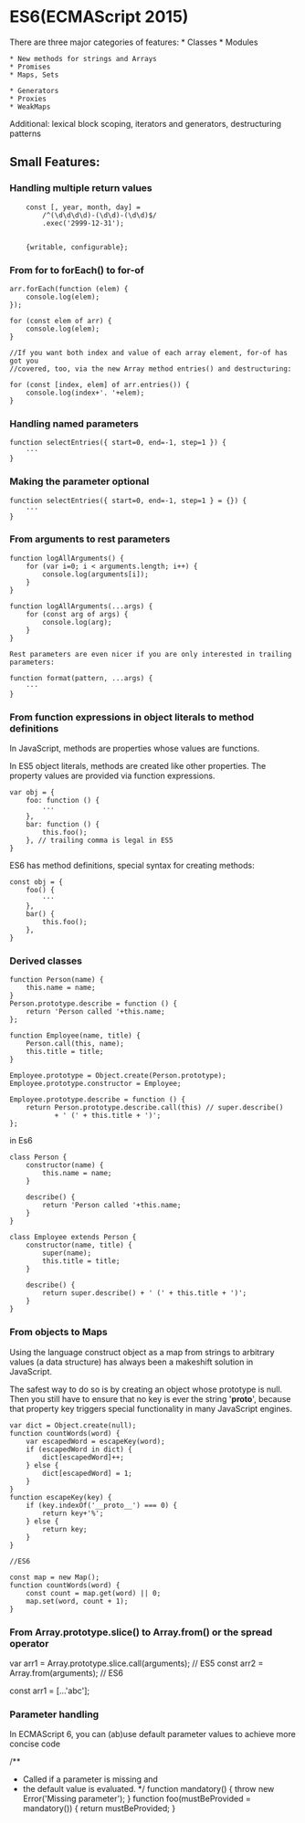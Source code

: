 # ES6(ECMAScript 2015)

There are three major categories of features:
    * Classes
    * Modules

    * New methods for strings and Arrays
    * Promises
    * Maps, Sets

    * Generators
    * Proxies
    * WeakMaps

Additional: lexical block scoping, iterators and generators, destructuring patterns


## Small Features:

### Handling multiple return values 

```
    const [, year, month, day] =
        /^(\d\d\d\d)-(\d\d)-(\d\d)$/
        .exec('2999-12-31');


    {writable, configurable};

```

### From for to forEach() to for-of 

```
arr.forEach(function (elem) {
    console.log(elem);
});

for (const elem of arr) {
    console.log(elem);
}

//If you want both index and value of each array element, for-of has got you 
//covered, too, via the new Array method entries() and destructuring:

for (const [index, elem] of arr.entries()) {
    console.log(index+'. '+elem);
}
```

### Handling named parameters

```
function selectEntries({ start=0, end=-1, step=1 }) {
    ···
}
```

### Making the parameter optional 

```
function selectEntries({ start=0, end=-1, step=1 } = {}) {
    ···
}
```

### From arguments to rest parameters 
```
function logAllArguments() {
    for (var i=0; i < arguments.length; i++) {
        console.log(arguments[i]);
    }
}

function logAllArguments(...args) {
    for (const arg of args) {
        console.log(arg);
    }
}

Rest parameters are even nicer if you are only interested in trailing parameters:

function format(pattern, ...args) {
    ···
}
```


### From function expressions in object literals to method definitions

In JavaScript, methods are properties whose values are functions.

In ES5 object literals, methods are created like other properties. The property values are provided via function expressions.

```
var obj = {
    foo: function () {
        ···
    },
    bar: function () {
        this.foo();
    }, // trailing comma is legal in ES5
}

```
ES6 has method definitions, special syntax for creating methods:

```
const obj = {
    foo() {
        ···
    },
    bar() {
        this.foo();
    },
}
```


### Derived classes

```
function Person(name) {
    this.name = name;
}
Person.prototype.describe = function () {
    return 'Person called '+this.name;
};

function Employee(name, title) {
    Person.call(this, name);
    this.title = title;
}

Employee.prototype = Object.create(Person.prototype);
Employee.prototype.constructor = Employee;

Employee.prototype.describe = function () {
    return Person.prototype.describe.call(this) // super.describe()
           + ' (' + this.title + ')';
};

```

in Es6

```
class Person {
    constructor(name) {
        this.name = name;
    }

    describe() {
        return 'Person called '+this.name;
    }
}

class Employee extends Person {
    constructor(name, title) {
        super(name);
        this.title = title;
    }

    describe() {
        return super.describe() + ' (' + this.title + ')';
    }
}
```


### From objects to Maps
Using the language construct object as a map from strings to arbitrary values (a data structure) has always been a makeshift solution in JavaScript. 

The safest way to do so is by creating an object whose prototype is null. Then you still have to ensure that no key is ever the string '__proto__', because that property key triggers special functionality in many JavaScript engines.

```
var dict = Object.create(null);
function countWords(word) {
    var escapedWord = escapeKey(word);
    if (escapedWord in dict) {
        dict[escapedWord]++;
    } else {
        dict[escapedWord] = 1;
    }
}
function escapeKey(key) {
    if (key.indexOf('__proto__') === 0) {
        return key+'%';
    } else {
        return key;
    }
}

//ES6

const map = new Map();
function countWords(word) {
    const count = map.get(word) || 0;
    map.set(word, count + 1);
}

```

### From Array.prototype.slice() to Array.from() or the spread operator 

var arr1 = Array.prototype.slice.call(arguments); // ES5
const arr2 = Array.from(arguments); // ES6

const arr1 = [...'abc'];

###  Parameter handling

In ECMAScript 6, you can (ab)use default parameter values to achieve more concise code

/**
 * Called if a parameter is missing and
 * the default value is evaluated.
 */
function mandatory() {
    throw new Error('Missing parameter');
}
function foo(mustBeProvided = mandatory()) {
    return mustBeProvided;
}
